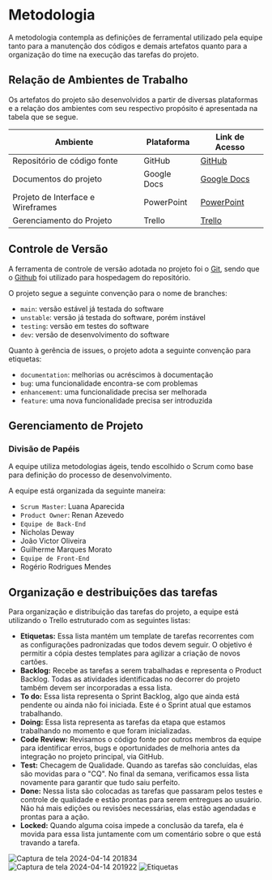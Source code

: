 
# Metodologia
A metodologia contempla as definições de ferramental utilizado pela equipe tanto para a manutenção dos códigos e demais artefatos quanto para a organização do time na execução das tarefas do projeto.

## Relação de Ambientes de Trabalho
Os artefatos do projeto são desenvolvidos a partir de diversas plataformas e a relação dos ambientes com seu respectivo propósito é apresentada na tabela que se segue. 

| Ambiente | Plataforma | Link de Acesso |
| ------------- | ------------- | -------------
| Repositório de código fonte  | GitHub | [GitHub](https://github.com/ICEI-PUC-Minas-PMV-ADS/pmv-ads-2024-1-e2-proj-int-t4-pmv-ads-2024-1-e2-proj-InfoHub.git) |
| Documentos do projeto  | Google Docs | [Google Docs](https://docs.google.com/document/d/1CUFskGWb7eC3LL1kh2X8etuYh4pKSSlmVeejPDd84tQ/edit?usp=sharing) | 
| Projeto de Interface e  Wireframes | PowerPoint | [PowerPoint](https://onedrive.live.com/view.aspx?resid=B7FF77BCFB184F33%218386&authkey=!AGW3K48mQhttL2s) |
| Gerenciamento do Projeto | Trello  | [Trello](https://trello.com/invite/b/SsBO4WyN/ATTI34b0322b1204d9eac204cd8f8de0ba35362E6C9F/eixo-2-desenvolvimento-de-aplicacao-web-interativa) |


## Controle de Versão

A ferramenta de controle de versão adotada no projeto foi o
[Git](https://git-scm.com/), sendo que o [Github](https://github.com)
foi utilizado para hospedagem do repositório.

O projeto segue a seguinte convenção para o nome de branches:

- `main`: versão estável já testada do software
- `unstable`: versão já testada do software, porém instável
- `testing`: versão em testes do software
- `dev`: versão de desenvolvimento do software

Quanto à gerência de issues, o projeto adota a seguinte convenção para
etiquetas:

- `documentation`: melhorias ou acréscimos à documentação
- `bug`: uma funcionalidade encontra-se com problemas
- `enhancement`: uma funcionalidade precisa ser melhorada
- `feature`: uma nova funcionalidade precisa ser introduzida

## Gerenciamento de Projeto

### Divisão de Papéis

A equipe utiliza metodologias ágeis, tendo escolhido o Scrum como base para definição do processo de desenvolvimento.

A equipe está organizada da seguinte maneira:

- `Scrum Master`: Luana Aparecida
- `Product Owner`: Renan Azevedo
- `Equipe de Back-End`
- Nicholas Deway
- João Victor Oliveira
- Guilherme Marques Morato
- `Equipe de Front-End`
- Rogério Rodrigues Mendes

## Organização e destribuições das tarefas

Para organização e distribuição das tarefas do projeto, a equipe está utilizando o Trello estruturado com as seguintes listas: 

- **Etiquetas:** Essa lista mantém um template de tarefas recorrentes com as configurações padronizadas que todos devem seguir. O objetivo é permitir a cópia destes templates para agilizar a criação de novos cartões.
- **Backlog:** Recebe as tarefas a serem trabalhadas e representa o Product Backlog. Todas as atividades identificadas no decorrer do projeto também devem ser incorporadas a essa lista.
- **To do:** Essa lista representa o Sprint Backlog, algo que ainda está pendente ou ainda não foi iniciada. Este é o Sprint atual que estamos trabalhando.
- **Doing:**  Essa lista representa as tarefas da etapa que estamos trabalhando no momento e que foram inicializadas.
- **Code Review:** Revisamos  o código fonte por outros membros da equipe para identificar erros, bugs e oportunidades de melhoria antes da integração no projeto principal, via GitHub.
- **Test:** Checagem de Qualidade. Quando as tarefas são concluídas, elas são movidas para o "CQ". No final da semana, verificamos essa lista novamente para garantir que tudo saiu perfeito.
- **Done:** Nessa lista são colocadas as tarefas que passaram pelos testes e controle de qualidade e estão prontas para serem entregues ao usuário. Não há mais edições ou revisões necessárias, elas estão agendadas e prontas para a ação.
- **Locked:** Quando alguma coisa impede a conclusão da tarefa, ela é movida para essa lista juntamente com um comentário sobre o que está travando a tarefa.
  
![Captura de tela 2024-04-14 201834](https://github.com/ICEI-PUC-Minas-PMV-ADS/pmv-ads-2024-1-e2-proj-int-t4-pmv-ads-2024-1-e2-proj-InfoHub/assets/144181666/db9e5644-39d9-4911-9be4-ce7354cb7f4e)
![Captura de tela 2024-04-14 201922](https://github.com/ICEI-PUC-Minas-PMV-ADS/pmv-ads-2024-1-e2-proj-int-t4-pmv-ads-2024-1-e2-proj-InfoHub/assets/144181666/0b709bf7-2f10-4836-ba17-df9b80b24b33)
![Etiquetas](https://github.com/ICEI-PUC-Minas-PMV-ADS/pmv-ads-2024-1-e2-proj-int-t4-pmv-ads-2024-1-e2-proj-InfoHub/assets/144181666/fee3839d-08cf-49b3-a79a-10d0567673b9)





